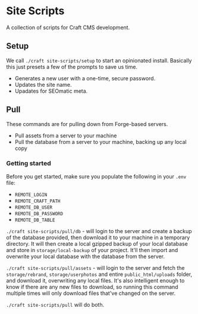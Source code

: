 # Site Scripts
A collection of scripts for Craft CMS development.

## Setup
We call `./craft site-scripts/setup` to start an opinionated install. Basically this just presets a few of the prompts to save us time.

- Generates a new user with a one-time, secure password.
- Updates the site name.
- Upadates for SEOmatic meta.

## Pull
These commands are for pulling down from Forge-based servers.

- Pull assets from a server to your machine
- Pull the database from a server to your machine, backing up any local copy

### Getting started
Before you get started, make sure you populate the following in your `.env` file:
- `REMOTE_LOGIN`
- `REMOTE_CRAFT_PATH`
- `REMOTE_DB_USER`
- `REMOTE_DB_PASSWORD`
- `REMOTE_DB_TABLE`

`./craft site-scripts/pull/db` - will login to the server and create a backup of the database provided, then download it to your machine in a temporary directory. It will then create a local gzipped backup of your local database and store in `storage/local-backup` of your project. It'll then import and overwrite your local database with the database from the server.

`./craft site-scripts/pull/assets` - will login to the server and fetch the `storage/rebrand`, `storage/userphotos` and entire `public_html/uploads` folder, and download it, overwriting any local files. It's also intelligent enough to know if there are any new files to download, so running this command multiple times will only download files that've changed on the server.

`./craft site-scripts/pull` will do both.
